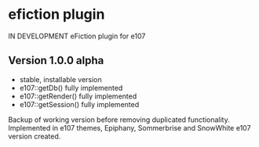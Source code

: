 # efiction plugin

IN DEVELOPMENT eFiction plugin for e107 


## Version 1.0.0 alpha
- stable, installable version 
- e107::getDb() fully implemented
- e107::getRender() fully implemented
- e107::getSession() fully implemented


Backup of working version before removing duplicated functionality. Implemented in e107 themes, Epiphany, Sommerbrise and SnowWhite e107 version created. 






  